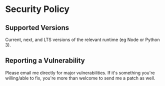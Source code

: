 # Security Policy

## Supported Versions

Current, next, and LTS versions of the relevant runtime (eg Node or Python 3).

## Reporting a Vulnerability

Please email me directly for major vulnerabilities.
If it's something you're willing/able to fix, you're more than welcome to send
me a patch as well.
